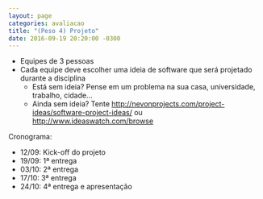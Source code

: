 ```yaml
---
layout: page
categories: avaliacao
title: "(Peso 4) Projeto"
date: 2016-09-19 20:20:00 -0300
---
```


- Equipes de 3 pessoas
- Cada equipe deve escolher uma ideia de software que será projetado durante a disciplina
  - Está sem ideia? Pense em um problema na sua casa, universidade, trabalho, cidade...
  - Ainda sem ideia? Tente <http://nevonprojects.com/project-ideas/software-project-ideas/> ou <http://www.ideaswatch.com/browse>

Cronograma:

- 12/09: Kick-off do projeto
- 19/09: 1ª entrega
- 03/10: 2ª entrega
- 17/10: 3ª entrega
- 24/10: 4ª entrega e apresentação
